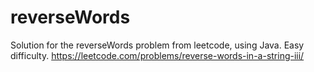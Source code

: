 # reverseWords
Solution for the reverseWords problem from leetcode, using Java. Easy difficulty. https://leetcode.com/problems/reverse-words-in-a-string-iii/

